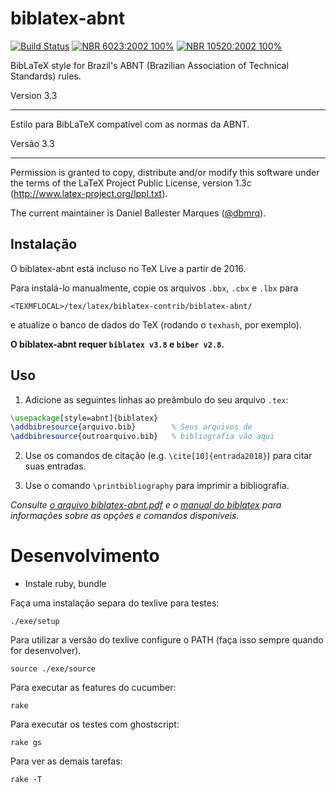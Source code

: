 # biblatex-abnt
[![Build Status](https://travis-ci.org/abntex/biblatex-abnt.svg?branch=master)](https://travis-ci.org/abntex/biblatex-abnt)
[![NBR 6023:2002 100%](https://img.shields.io/badge/NBR%206023%3A2002-100%25-brightgreen.svg)](https://github.com/abntex/biblatex-abnt/blob/master/tests/NBR6023-2002_reference.pdf)
[![NBR 10520:2002 100%](https://img.shields.io/badge/NBR%2010520%3A2002-100%25-brightgreen.svg)](https://github.com/abntex/biblatex-abnt/blob/master/tests/NBR10520-2002_reference.pdf)


BibLaTeX style for Brazil's ABNT (Brazilian Association of Technical Standards)
rules.

Version 3.3

---

Estilo para BibLaTeX compatível com as normas da ABNT.

Versão 3.3

---

Permission is granted to copy, distribute and/or modify this software
under the terms of the LaTeX Project Public License, version 1.3c
(http://www.latex-project.org/lppl.txt).

The current maintainer is Daniel Ballester Marques
([@dbmrq](https://github.com/dbmrq)).

## Instalação

O biblatex-abnt está incluso no TeX Live a partir de 2016.

Para instalá-lo manualmente, copie os arquivos `.bbx`, `.cbx` e `.lbx` para

    <TEXMFLOCAL>/tex/latex/biblatex-contrib/biblatex-abnt/

e atualize o banco de dados do TeX (rodando o `texhash`, por exemplo).

**O biblatex-abnt requer `biblatex v3.8` e `biber v2.8`.**

## Uso

1. Adicione as seguintes linhas ao preâmbulo do seu arquivo `.tex`:

  ```tex
  \usepackage[style=abnt]{biblatex}
  \addbibresource{arquivo.bib}        % Seus arquivos de
  \addbibresource{outroarquivo.bib}   % bibliografia vão aqui
  ```

2. Use os comandos de citação (e.g. `\cite[10]{entrada2018}`) para citar
suas entradas.

3. Use o comando `\printbibliography` para imprimir a bibliografia.

*Consulte [o arquivo biblatex-abnt.pdf](https://github.com/abntex/biblatex-abnt/raw/master/doc/biblatex-abnt.pdf) e o [manual do biblatex](http://mirrors.ctan.org/macros/latex/contrib/biblatex/doc/biblatex.pdf) para informações sobre as opções e comandos disponíveis.*

# Desenvolvimento

- Instale ruby, bundle

Faça uma instalação separa do texlive para testes:

    ./exe/setup

Para utilizar a versão do texlive configure o PATH (faça isso sempre quando for desenvolver).

    source ./exe/source

Para executar as features do cucumber:

    rake

Para executar os testes com ghostscript:

    rake gs

Para ver as demais tarefas:

    rake -T


